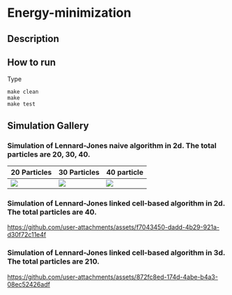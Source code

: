 # Energy-minimization
## Description
## How to run
Type 
```
make clean
make
make test
```
## Simulation Gallery
### Simulation of Lennard-Jones naive algorithm in 2d. The total particles are 20, 30, 40.
20 Particles| 30 Particles | 40 particle
--|--|--
![](https://github.com/user-attachments/assets/f04f9054-8472-4362-8471-31572d6f0beb)|![](https://github.com/user-attachments/assets/9d4f7efb-3027-4f0a-a12a-9da4056e424d)|![](https://github.com/user-attachments/assets/610a6f66-6751-4d8e-a949-b986ff2cff3f)




### Simulation of Lennard-Jones linked cell-based algorithm in 2d. The total particles are 40.

https://github.com/user-attachments/assets/f7043450-dadd-4b29-921a-d30f72c11e4f


### Simulation of Lennard-Jones linked cell-based algorithm in 3d. The total particles are 210.

https://github.com/user-attachments/assets/872fc8ed-174d-4abe-b4a3-08ec52426adf


